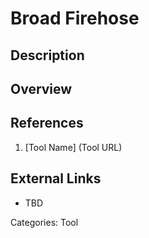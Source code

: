 # Broad Firehose #
## Description ##
## Overview ##
## References ##
1. [Tool Name] (Tool URL)

## External Links ##
* TBD

Categories: Tool
